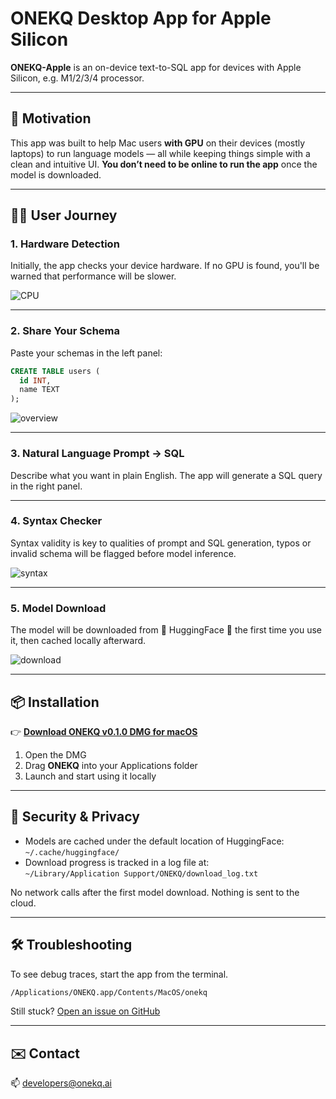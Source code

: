 # ONEKQ Desktop App for Apple Silicon

**ONEKQ-Apple** is an on-device text-to-SQL app for devices with Apple Silicon, e.g. M1/2/3/4 processor.

---

## 🎯 Motivation

This app was built to help Mac users **with GPU** on their devices (mostly laptops) to run language models — all while keeping things simple with a clean and intuitive UI. **You don’t need to be online to run the app** once the model is downloaded.

---

## 🧑‍💻 User Journey

### 1. Hardware Detection

Initially, the app checks your device hardware. If no GPU is found, you'll be warned that performance will be slower.

![CPU](https://github.com/user-attachments/assets/f3d34051-17b9-4ec1-b52f-c162dcaf349b)

---

### 2. Share Your Schema

Paste your schemas in the left panel:

```sql
CREATE TABLE users (
  id INT,
  name TEXT
);
```
![overview](https://github.com/user-attachments/assets/5a7d7b50-c28d-4e68-b66f-f53e915500d2)

---

### 3. Natural Language Prompt → SQL

Describe what you want in plain English. The app will generate a SQL query in the right panel.

---

### 4. Syntax Checker

Syntax validity is key to qualities of prompt and SQL generation, typos or invalid schema will be flagged before model inference.

![syntax](https://github.com/user-attachments/assets/021ab46f-552a-4354-88aa-d9202b166662)

---

### 5. Model Download

The model will be downloaded from 🤗 HuggingFace 🤗 the first time you use it, then cached locally afterward.

![download](https://github.com/user-attachments/assets/d94920c0-7dd8-4125-bd7a-5c8ebc640ba4)

---

## 📦 Installation

👉 **[Download ONEKQ v0.1.0 DMG for macOS](https://github.com/onekq/onekq-apple/releases/latest)**

1. Open the DMG  
2. Drag **ONEKQ** into your Applications folder  
3. Launch and start using it locally

---

## 🔐 Security & Privacy

- Models are cached under the default location of HuggingFace:
  `~/.cache/huggingface/`
- Download progress is tracked in a log file at:  
  `~/Library/Application Support/ONEKQ/download_log.txt`

No network calls after the first model download. Nothing is sent to the cloud.

---

## 🛠️ Troubleshooting

To see debug traces, start the app from the terminal.

```bash
/Applications/ONEKQ.app/Contents/MacOS/onekq
```

Still stuck? [Open an issue on GitHub](https://github.com/onekq/onekq-apple/issues)

---

## ✉️ Contact

📫 developers@onekq.ai
